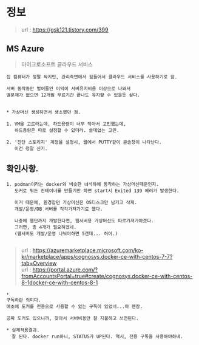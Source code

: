 # 정보 
> url : https://gsk121.tistory.com/399 <br/>

## MS Azure
> 마이크로소프트 클라우드 서비스

```
집 컴퓨터가 정말 싸지만, 관리측면에서 힘들어서 클라우드 서비스를 사용하기로 함.

서버 동작동안 벌어들인 이익이 서버유지비용 이상으로 나와서
별문제가 없으면 12개월 무료기간 끝나도 유지할 수 있을듯 싶다.


* 가상머신 생성하면서 생소했던 점.

1. VM을 고르라는데, 하드용량이 너무 작아서 고민했는데,
   하드용량은 따로 설정할 수 있더라. 쓸데없는 고민.
   
2. '진단 스토리지' 계정을 설정시, 웹에서 PUTTY같이 콘솔창이 나타난다.
   이건 정말 신기.

```

## 확인사항.

```
1. podman이라는 docker와 비슷한 녀석하에 동작하는 가상머신때문인지.
   도커로 뭐든 컨테이너를 만들기만 하면 start시 Exited 139 에러가 발생한다.
   
   이거 때문에, 환경잡던 가상머신은 OS디스크만 남기고 삭제.
   개발/운영/DB 서버를 각각가져가기로 했다.
   
   나중에 웹단까지 개발한다면, 웹서버용 가상머신도 따로가져가야겠다.
   그러면, 총 4개가 필요하겠네.
   (웹서버도 개발/운영 나눠야하면 5갠데... 허어.)
   
```
> url : https://azuremarketplace.microsoft.com/ko-kr/marketplace/apps/cognosys.docker-ce-with-centos-7-7?tab=Overview <br/>
> url : https://portal.azure.com/?fromAccountsPortal=true#create/cognosys.docker-ce-with-centos-8-1docker-ce-with-centos-8-1 <br/>
```
↑
구독하란 의미다.
애초에 도커를 전용으로 사용할 수 있는 구독이 있었네...아 젠장.

공짜 도커도 있으니까, 찾아서 서버비용만 잘 지불하고 쓰면된다.

* 실제적용결과.
  잘 된다. docker run하니, STATUS가 UP된다. 역시, 전용 구독을 사용해야하네.
```
